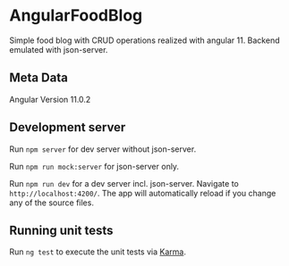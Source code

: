 # AngularFoodBlog

Simple food blog with CRUD operations realized with angular 11.
Backend emulated with json-server.

## Meta Data

Angular Version 11.0.2

## Development server

Run `npm server` for dev server without json-server.

Run `npm run mock:server` for json-server only.

Run `npm run dev` for a dev server incl. json-server. Navigate to `http://localhost:4200/`. The app will automatically reload if you change any of the source files.

## Running unit tests

Run `ng test` to execute the unit tests via [Karma](https://karma-runner.github.io).
